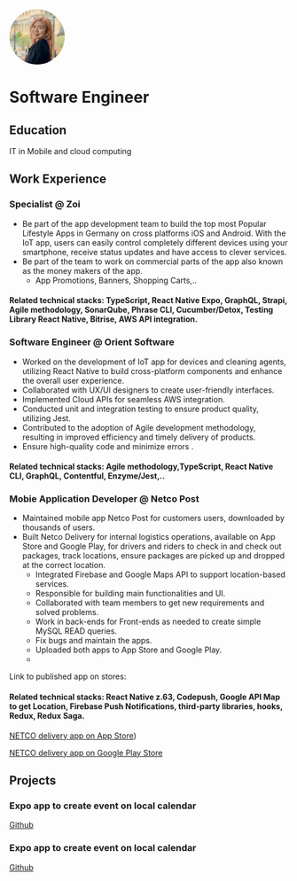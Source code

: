 
  <img src="assets/img/headshot_circle.png" alt="Profile Picture" style="border-radius: 50%; width: 100px; height: 100px;">

# Software Engineer

## Education
IT in Mobile and cloud computing

## Work Experience
### Specialist @ Zoi
- Be part of the app development team to build the top most Popular Lifestyle Apps in Germany on cross platforms iOS and Android. With the IoT app, users can easily control completely different devices using your smartphone, receive status updates and have access to clever services.
- Be part of the team to work on commercial parts of the app also known as the money makers of the app.
  - App Promotions, Banners, Shopping Carts,..      

#### Related technical stacks: TypeScript, React Native Expo, GraphQL, Strapi, Agile methodology, SonarQube,   Phrase CLI, Cucumber/Detox, Testing Library React Native, Bitrise, AWS API integration. 

### Software Engineer @ Orient Software
* Worked on the development of IoT app for devices and cleaning agents, utilizing React Native to build cross-platform components and enhance the overall user experience.
* Collaborated with UX/UI designers to create user-friendly interfaces.
* Implemented Cloud APIs for seamless AWS integration.
* Conducted unit and integration testing to ensure product quality, utilizing Jest.
* Contributed to the adoption of Agile development methodology, resulting in improved efficiency and timely delivery of products.
* Ensure high-quality code and minimize errors .

#### Related technical stacks: Agile methodology,TypeScript, React Native CLI, GraphQL, Contentful, Enzyme/Jest,..

### Mobie Application Developer @ Netco Post
- Maintained mobile app Netco Post for customers users, downloaded by thousands of users.
- Built Netco Delivery for internal logistics operations, available on App Store and Google Play, for drivers and riders to check in and check out packages, track locations, ensure packages are picked up and dropped at the correct location.
  - Integrated Firebase and Google Maps API to support location-based services.
  - Responsible for building main functionalities and UI.
  - Collaborated with team members to get new requirements and solved problems.
  - Work in back-ends for Front-ends as needed to create simple MySQL READ queries.
  - Fix bugs and maintain the apps.
  - Uploaded both apps to App Store and Google Play.
  - 
Link to published app on stores:
  
#### Related technical stacks: React Native z.63, Codepush, Google API Map to get Location, Firebase Push Notifications, third-party libraries, hooks, Redux, Redux Saga. 
[NETCO delivery app on App Store]([https://apps.apple.com/us/app/netco-smart/id1572393493]))

[NETCO delivery app on Google Play Store]([https://apps.apple.com/us/app/netco-smart/id1572393493](https://play.google.com/store/apps/details?id=com.netco_ex]))


## Projects

### Expo app to create event on local calendar
[Github]([https://www.mdpi.com/1424-8220/22/8/3048](https://github.com/tabby-soup/portfolio))

### Expo app to create event on local calendar
[Github]([https://www.mdpi.com/1424-8220/22/8/3048](https://github.com/tabby-soup/portfolio))
